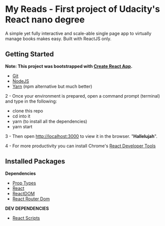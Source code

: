 # My Reads - First project of Udacity's React nano degree

A simple yet fully interactive and scale-able single page app to virtually manage books makes easy. Built with ReactJS only.

## Getting Started

**Note: This project was bootstrapped with [Create React App](https://github.com/facebookincubator/create-react-app).**

- [Git](https://git-scm.com/)
- [NodeJS](https://nodejs.org/en/)
- [Yarn](https://yarnpkg.com/en/) (npm alternative but much better)

2 - Once your environment is prepared, open a command prompt (terminal) and type in the following:

- clone this repo
- cd into it
- yarn (to install all the dependencies)
- yarn start

3 - Then open [http://localhost:3000](http://localhost:3000) to view it in the browser. "**Hallelujah**".

4 - For more productivity you can install Chrome's [React Developer Tools](https://chrome.google.com/webstore/detail/react-developer-tools/fmkadmapgofadopljbjfkapdkoienihi?hl=en)

## Installed Packages

**Dependencies**

- [Prop Types](https://www.npmjs.com/package/prop-types)
- [React](https://facebook.github.io/react/)
- [ReactDOM](https://facebook.github.io/react/docs/react-dom.html)
- [React Router Dom](https://www.npmjs.com/package/react-router-dom)

**DEV DEPENDENCIES**

- [React Scripts](https://www.npmjs.com/package/react-scripts)
